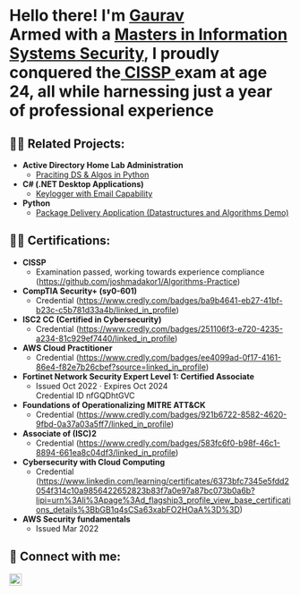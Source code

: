 <h1>Hello there! I'm <a href="https://github.com/gparakh102">Gaurav</a><br/>Armed with a <a href="https://www.linkedin.com/in/gaurav-parakh/">Masters in Information Systems Security</a>, I proudly conquered the<a href=https://github.com/gparakh102/CISSP/blob/main/CISSP%20exam%20Success.jpg> CISSP </a>exam at age 24, all while harnessing just a year of professional experience

<h2>👨‍💻 Related Projects:</h2>

- <b>Active Directory Home Lab Administration</b>
  - [Praciting DS & Algos in Python](https://github.com/joshmadakor1/Algorithms-Practice)
- <b>C# (.NET Desktop Applications)</b>
  - [Keylogger with Email Capability](https://github.com/joshmadakor1/Key-Logger-With-Email)
- <b>Python</b>
  - [Package Delivery Application (Datastructures and Algorithms Demo)](https://github.com/joshmadakor1/Package-Delivery-Pathfinding-Algorithm)

<h2>👨‍💻 Certifications:</h2>

- <b>CISSP</b>
  - Examination passed, working towards experience compliance (https://github.com/joshmadakor1/Algorithms-Practice)
- <b>CompTIA Security+ (sy0-601)</b>
  - Credential (https://www.credly.com/badges/ba9b4641-eb27-41bf-b23c-c5b781d33a4b/linked_in_profile)
- <b>ISC2 CC (Certified in Cybersecurity)</b>
  - Credential (https://www.credly.com/badges/251106f3-e720-4235-a234-81c929ef7440/linked_in_profile)
- <b>AWS Cloud Practitioner</b>
  - Credential (https://www.credly.com/badges/ee4099ad-0f17-4161-86e4-f82e7b26cbef?source=linked_in_profile)
- <b>Fortinet Network Security Expert Level 1: Certified Associate</b>
  - Issued Oct 2022 · Expires Oct 2024<br>
    Credential ID nfGQDhtGVC
- <b>Foundations of Operationalizing MITRE ATT&CK</b>
  - Credential (https://www.credly.com/badges/921b6722-8582-4620-9fbd-0a37a03a5ff7/linked_in_profile)
- <b>Associate of (ISC)2</b>
  - Credential (https://www.credly.com/badges/583fc6f0-b98f-46c1-8894-661ea8c04df3/linked_in_profile)
- <b>Cybersecurity with Cloud Computing</b>
  - Credential (https://www.linkedin.com/learning/certificates/6373bfc7345e5fdd2054f314c10a9856422652823b83f7a0e97a87bc073b0a6b?lipi=urn%3Ali%3Apage%3Ad_flagship3_profile_view_base_certifications_details%3BbGB1q4sCSa63xabFO2HOaA%3D%3D)
- <b>AWS Security fundamentals</b>
  - Issued Mar 2022






<h2> 🤳 Connect with me:</h2>

[<img align="left" alt="GauravParakh | LinkedIn" width="22px" src="https://cdn.jsdelivr.net/npm/simple-icons@v3/icons/linkedin.svg" />][linkedin]



[linkedin]: https://www.linkedin.com/in/gaurav-parakh/

<!--

Here are some ideas to get you started:

- 🔭 I’m currently working on ...
- 🌱 I’m currently learning ...
- 👯 I’m looking to collaborate on ...
- 🤔 I’m looking for help with ...
- 💬 Ask me about ...
- 📫 How to reach me: ...
- 😄 Pronouns: ...
- ⚡ Fun fact: ...
-->
